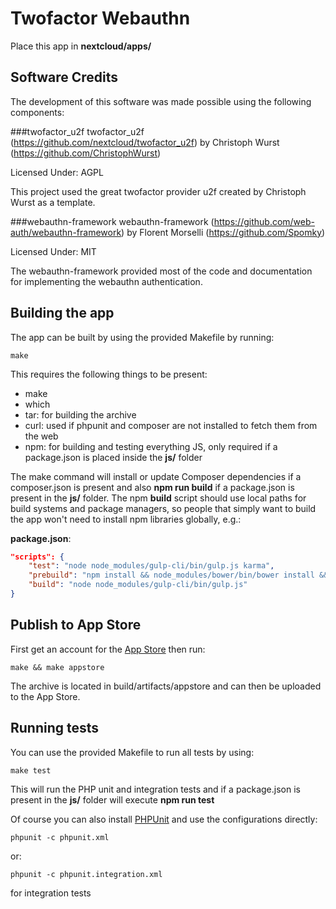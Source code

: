 # Twofactor Webauthn
Place this app in **nextcloud/apps/**

## Software Credits

The development of this software was made possible using the following components:

###twofactor_u2f
twofactor_u2f (https://github.com/nextcloud/twofactor_u2f) by Christoph Wurst (https://github.com/ChristophWurst)

Licensed Under: AGPL

This project used the great twofactor provider u2f created by Christoph Wurst as a template.

###webauthn-framework
webauthn-framework (https://github.com/web-auth/webauthn-framework) by Florent Morselli (https://github.com/Spomky)

Licensed Under: MIT

The webauthn-framework provided most of the code and documentation for implementing the webauthn authentication.
 

## Building the app

The app can be built by using the provided Makefile by running:

    make

This requires the following things to be present:
* make
* which
* tar: for building the archive
* curl: used if phpunit and composer are not installed to fetch them from the web
* npm: for building and testing everything JS, only required if a package.json is placed inside the **js/** folder

The make command will install or update Composer dependencies if a composer.json is present and also **npm run build** if a package.json is present in the **js/** folder. The npm **build** script should use local paths for build systems and package managers, so people that simply want to build the app won't need to install npm libraries globally, e.g.:

**package.json**:
```json
"scripts": {
    "test": "node node_modules/gulp-cli/bin/gulp.js karma",
    "prebuild": "npm install && node_modules/bower/bin/bower install && node_modules/bower/bin/bower update",
    "build": "node node_modules/gulp-cli/bin/gulp.js"
}
```


## Publish to App Store

First get an account for the [App Store](http://apps.nextcloud.com/) then run:

    make && make appstore

The archive is located in build/artifacts/appstore and can then be uploaded to the App Store.

## Running tests
You can use the provided Makefile to run all tests by using:

    make test

This will run the PHP unit and integration tests and if a package.json is present in the **js/** folder will execute **npm run test**

Of course you can also install [PHPUnit](http://phpunit.de/getting-started.html) and use the configurations directly:

    phpunit -c phpunit.xml

or:

    phpunit -c phpunit.integration.xml

for integration tests
